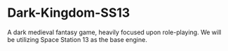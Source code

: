 # Dark-Kingdom-SS13
A dark medieval fantasy game, heavily focused upon role-playing. We will be utilizing Space Station 13 as the base engine.
